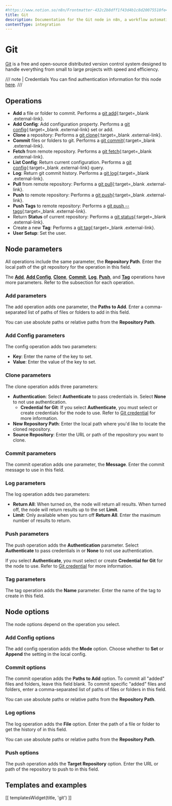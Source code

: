```yaml
---
#https://www.notion.so/n8n/Frontmatter-432c2b8dff1f43d4b1c8d20075510fe4
title: Git
description: Documentation for the Git node in n8n, a workflow automation platform. Includes guidance on usage, and links to examples.
contentType: integration
---
```


# Git

[Git](https://git-scm.com/) is a free and open-source distributed version control system designed to handle everything from small to large projects with speed and efficiency.

/// note | Credentials
You can find authentication information for this node [here](/integrations/builtin/credentials/git/).
///

## Operations

* **Add** a file or folder to commit. Performs a [git add](https://git-scm.com/docs/git-add){:target=_blank .external-link}.
* **Add Config**: Add configuration property. Performs a [git config](https://git-scm.com/docs/git-config){:target=_blank .external-link} set or add.
* **Clone** a repository: Performs a [git clone](https://git-scm.com/docs/git-clone){:target=_blank .external-link}.
* **Commit** files or folders to git. Performs a [git commit](https://git-scm.com/docs/git-commit){:target=_blank .external-link}.
* **Fetch** from remote repository. Performs a [git fetch](https://git-scm.com/docs/git-fetch){:target=_blank .external-link}.
* **List Config**: Return current configuration. Performs a [git config](https://git-scm.com/docs/git-config){:target=_blank .external-link} query.
* **Log**: Return git commit history. Performs a [git log](https://git-scm.com/docs/git-log){:target=_blank .external-link}.
* **Pull** from remote repository: Performs a [git pull](https://git-scm.com/docs/git-pull){:target=_blank .external-link}.
* **Push** to remote repository: Performs a [git push](https://git-scm.com/docs/git-push){:target=_blank .external-link}.
* **Push Tags** to remote repository: Performs a [git push --tags](https://git-scm.com/docs/git-push#Documentation/git-push.txt---tags){:target=_blank .external-link}.
* Return **Status** of current repository: Performs a [git status](https://git-scm.com/docs/git-status){:target=_blank .external-link}.
* Create a new **Tag**: Performs a [git tag](https://git-scm.com/docs/git-tag){:target=_blank .external-link}.
* **User Setup**: Set the user.

## Node parameters

All operations include the same parameter, the **Repository Path**. Enter the local path of the git repository for the operation in this field.

The [**Add**](#add-parameters), [**Add Config**](#add-config-parameters), [**Clone**](#clone-parameters), [**Commit**](#commit-parameters), [**Log**](#log-parameters), [**Push**](#push-parameters), and [**Tag**](#tag-parameters) operations have more parameters. Refer to the subsection for each operation.

### Add parameters

The add operation adds one parameter, the **Paths to Add**. Enter a comma-separated list of paths of files or folders to add in this field.

You can use absolute paths or relative paths from the **Repository Path**.

### Add Config parameters

The config operation adds two parameters:

* **Key**: Enter the name of the key to set.
* **Value**: Enter the value of the key to set.

### Clone parameters

The clone operation adds three parameters:

* **Authentication**: Select **Authenticate** to pass credentials in. Select **None** to not use authentication.
    * **Credential for Git**: If you select **Authenticate**, you must select or create credentials for the node to use. Refer to [Git credential](/integrations/builtin/credentials/git/) for more information.
* **New Repository Path**: Enter the local path where you'd like to locate the cloned repository.
* **Source Repository**: Enter the URL or path of the repository you want to clone.

### Commit parameters

The commit operation adds one parameter, the **Message**. Enter the commit message to use in this field.

### Log parameters

The log operation adds two parameters:

* **Return All**: When turned on, the node will return all results. When turned off, the node will return results up to the set **Limit**.
* **Limit**: Only available when you turn off **Return All**. Enter the maximum number of results to return.

### Push parameters

The push operation adds the **Authentication** parameter. Select **Authenticate** to pass credentials in or **None** to not use authentication.

If you select **Authenticate**, you must select or create **Credential for Git** for the node to use. Refer to [Git credential](/integrations/builtin/credentials/git/) for more information.

### Tag parameters

The tag operation adds the **Name** parameter. Enter the name of the tag to create in this field.

## Node options

The node options depend on the operation you select.

### Add Config options

The add config operation adds the **Mode** option. Choose whether to **Set** or **Append** the setting in the local config.

### Commit options

The commit operation adds the **Paths to Add** option. To commit all "added" files and folders, leave this field blank. To commit specific "added" files and folders, enter a comma-separated list of paths of files or folders in this field.

You can use absolute paths or relative paths from the **Repository Path**.

### Log options

The log operation adds the **File** option. Enter the path of a file or folder to get the history of in this field.

You can use absolute paths or relative paths from the **Repository Path**.

### Push options

The push operation adds the **Target Repository** option. Enter the URL or path of the repository to push to in this field.

## Templates and examples

<!-- see https://www.notion.so/n8n/Pull-in-templates-for-the-integrations-pages-37c716837b804d30a33b47475f6e3780 -->
[[ templatesWidget(title, 'git') ]]
